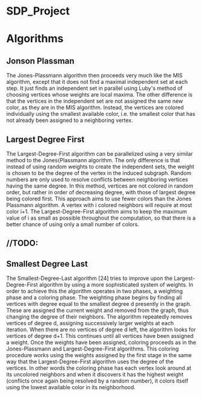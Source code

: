 # SDP_Project

# Algorithms

## Jonson Plassman
The Jones-Plassmann algorithm then proceeds very much like the MIS algorithm, except
that it does not find a maximal independent set at each step. It just finds an
independent set in parallel using Luby's method of choosing vertices whose weights are local
maxima. The other difference is that the vertices in the independent set are not
assigned the same new color, as they are in the MIS algorithm. Instead, the vertices are
colored individually using the smallest available color, i.e. the smallest color that has not
already been assigned to a neighboring vertex.

## Largest Degree First
The Largest-Degree-First algorithm can be parallelized using a very similar method to
the Jones{Plassmann algorithm. The only difference is that instead of using random weights
to create the independent sets, the weight is chosen to be the degree of the vertex in the
induced subgraph. Random numbers are only used to resolve conflicts between neighboring
vertices having the same degree. In this method, vertices are not colored in random order,
but rather in order of decreasing degree, with those of largest degree being colored first.
This approach aims to use fewer colors than the Jones Plassmann algorithm. A vertex
with i colored neighbors will require at most color i+1. The Largest-Degree-First algorithm
aims to keep the maximum value of i as small as possible throughout the computation, so
that there is a better chance of using only a small number of colors.

## //TODO:

##  Smallest Degree Last
The Smallest-Degree-Last algorithm [24] tries to improve upon the Largest-Degree-First
algorithm by using a more sophisticated system of weights. In order to achieve this the
algorithm operates in two phases, a weighting phase and a coloring phase.
The weighting phase begins by finding all vertices with degree equal to the smallest
degree d presently in the graph. These are assigned the current weight and removed from
the graph, thus changing the degree of their neighbors. The algorithm repeatedly removes
vertices of degree d, assigning successively larger weights at each iteration. When there are
no vertices of degree d left, the algorithm looks for vertices of degree d+1. This continues
until all vertices have been assigned a weight.
Once the weights have been assigned, coloring proceeds as in the Jones-Plassmann
and Largest-Degree-First algorithms. This coloring procedure works using the weights
assigned by the first stage in the same way that the Largest-Degree-First algorithm uses
the degree of the vertices. In other words the coloring phase has each vertex look around
at its uncolored neighbors and when it discovers it has the highest weight (conflicts once
again being resolved by a random number), it colors itself using the lowest available color
in its neighborhood.
